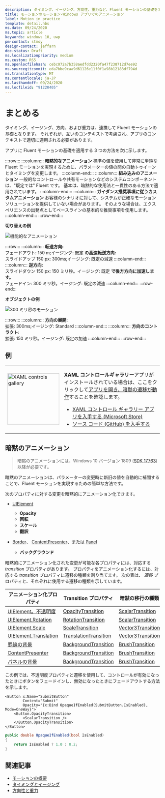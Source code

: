 ```yaml
---
description: タイミング、イージング、方向性、重力など、Fluent モーションの基礎をアプリでどのように使用するかについて説明します。
title: モーションのモーション-Windows アプリでのアニメーション
label: Motion in practice
template: detail.hbs
ms.date: 09/24/2020
ms.topic: article
keywords: windows 10, uwp
pm-contact: stmoy
design-contact: jeffarn
doc-status: Draft
ms.localizationpriority: medium
ms.custom: RS5
ms.openlocfilehash: cebc072a7b358aedfdd2320fa47f238712d7ee92
ms.sourcegitcommit: eda7bbe9caa9d61126e11f0f1a98b12183df794d
ms.translationtype: MT
ms.contentlocale: ja-JP
ms.lasthandoff: 09/24/2020
ms.locfileid: "91220405"
---
```

# <a name="bringing-it-together"></a>まとめる

タイミング、イージング、方向、および重力は、連携して Fluent モーションの基礎となります。 それぞれが、互いのコンテキストで考慮され、アプリのコンテキストで適切に適用される必要があります。

アプリに Fluent モーションの基礎を適用する 3 つの方法を次に示します。

:::row:::
    :::column:::
**暗黙的なアニメーション** 標準の値を使用して非常に単純な Fluent モーションを実現するために、パラメーターの値の間の自動トゥイーンとタイミングを変更します。
    :::column-end:::
    :::column:::
**組み込みのアニメーション** 一般的なコントロールや共有モーションなどのシステムコンポーネントは、"既定では" Fluent です。 基本は、暗黙的な使用法と一貫性のある方法で適用されています。
    :::column-end:::
    :::column:::
**ガイダンス推奨事項に従うカスタムアニメーション** お客様のシナリオに対して、システムが正確なモーションソリューションを提供していない場合があります。 そのような場合は、エクスペリエンスの出発点としてベースラインの基本的な推奨事項を使用します。
    :::column-end:::
:::row-end:::

**切り替えの例**

![機能的なアニメーション](images/pageRefresh.gif)

:::row:::
    :::column:::
<b>転送方向:</b><br>
フェードアウト: 150 m;イージング: 既定 <b>の高速転送方向:</b><br>
スライドアップ 150 px: 300ms;イージング: 既定の減速
    :::column-end:::
    :::column:::
<b>逆方向:</b><br>
スライドダウン 150 px: 150 ミリ秒。イージング: 既定 <b>で後方方向に加速します。</b><br>
フェードイン: 300 ミリ秒。イージング: 既定の減速
    :::column-end:::
:::row-end:::

**オブジェクトの例**

 ![300 ミリ秒のモーション](images/control.gif)

:::row:::
    :::column:::
<b>方向の展開:</b><br>
拡張: 300ms;イージング: Standard
    :::column-end:::
    :::column:::
<b>方向のコントラクト:</b><br>
拡張: 150 ミリ秒。イージング: 既定の加速
    :::column-end:::
:::row-end:::

## <a name="examples"></a>例

<table>
<tr>
<td><img src="images/xaml-controls-gallery-app-icon.png" alt="XAML controls gallery" width="168"></img></td>
<td>
    <p><strong style="font-weight: semi-bold">XAML コントロールギャラリー</strong>アプリがインストールされている場合は、ここをクリックして<a href="xamlcontrolsgallery:/item/ImplicitTransition">アプリを開き、暗黙の遷移が動作</a>することを確認します。</p>
    <ul>
    <li><a href="https://www.microsoft.com/p/xaml-controls-gallery/9msvh128x2zt">XAML コントロール ギャラリー アプリを入手する (Microsoft Store)</a></li>
    <li><a href="https://github.com/Microsoft/Xaml-Controls-Gallery">ソース コード (GitHub) を入手する</a></li>
    </ul>
</td>
</tr>
</table>

## <a name="implicit-animations"></a>暗黙のアニメーション

> 暗黙のアニメーションには、Windows 10 バージョン 1809 ([SDK 17763](https://developer.microsoft.com/windows/downloads/windows-10-sdk)) 以降が必要です。

暗黙のアニメーションは、パラメーターの変更時に新旧の値を自動的に補間することで、Fluent モーションを実現するための簡単な方法です。

次のプロパティに対する変更を暗黙的にアニメーション化できます。

- [UIElement](/uwp/api/windows.ui.xaml.uielement)
  - **Opacity**
  - **回転**
  - **スケール**
  - **翻訳**

- [Border](/uwp/api/windows.ui.xaml.controls.border)、 [ContentPresenter](/uwp/api/windows.ui.xaml.controls.contentpresenter)、または [Panel](/uwp/api/windows.ui.xaml.controls.panel)
  - **バックグラウンド**

暗黙的にアニメーション化された変更が可能な各プロパティには、対応する _transition_ プロパティがあります。 プロパティをアニメーション化するには、対応する _transition_ プロパティに遷移の種類を割り当てます。 次の表は、 _遷移_ プロパティと、それぞれに使用する遷移の種類を示しています。

| アニメーション化プロパティ | Transition プロパティ | 暗黙の移行の種類 |
| -- | -- | -- |
| [UIElement。不透明度](/uwp/api/windows.ui.xaml.uielement.opacity) | [OpacityTransition](/uwp/api/windows.ui.xaml.uielement.opacitytransition) | [ScalarTransition](/uwp/api/windows.ui.xaml.scalartransition) |
| [UIElement.Rotation](/uwp/api/windows.ui.xaml.uielement.rotation) | [RotationTransition](/uwp/api/windows.ui.xaml.uielement.rotationtransition) | [ScalarTransition](/uwp/api/windows.ui.xaml.scalartransition) |
| [UIElement.Scale](/uwp/api/windows.ui.xaml.uielement.scale) | [ScaleTransition](/uwp/api/windows.ui.xaml.uielement.scaletransition) | [Vector3Transition](/uwp/api/windows.ui.xaml.vector3transition) |
| [UIElement.Translation](/uwp/api/windows.ui.xaml.uielement.translation) | [TranslationTransition](/uwp/api/windows.ui.xaml.uielement.translationtransition) | [Vector3Transition](/uwp/api/windows.ui.xaml.vector3transition) |
| [罫線の背景](/uwp/api/windows.ui.xaml.controls.border.background) | [BackgroundTransition](/uwp/api/windows.ui.xaml.controls.border.backgroundtransition) | [BrushTransition](//uwp/api/windows.ui.xaml.uielement.brushtransition) |
| [ContentPresenter](/uwp/api/windows.ui.xaml.controls.contentpresenter.background) | [BackgroundTransition](/uwp/api/windows.ui.xaml.controls.contentpresenter.backgroundtransition) | [BrushTransition](//uwp/api/windows.ui.xaml.uielement.brushtransition) |
| [パネルの背景](/uwp/api/windows.ui.xaml.controls.panel.background) | [BackgroundTransition](/uwp/api/windows.ui.xaml.controls.panel.backgroundtransition)  | [BrushTransition](//uwp/api/windows.ui.xaml.uielement.brushtransition) |

この例では、不透明度プロパティと遷移を使用して、コントロールが有効になったときにボタンをフェードインし、無効になったときにフェードアウトする方法を示します。

```xaml
<Button x:Name="SubmitButton"
        Content="Submit"
        Opacity="{x:Bind OpaqueIfEnabled(SubmitButton.IsEnabled), Mode=OneWay}">
    <Button.OpacityTransition>
        <ScalarTransition />
    </Button.OpacityTransition>
</Button>
```

```csharp
public double OpaqueIfEnabled(bool IsEnabled)
{
    return IsEnabled ? 1.0 : 0.2;
}
```

## <a name="related-articles"></a>関連記事

- [モーションの概要](index.md)
- [タイミングとイージング](timing-and-easing.md)
- [方向性と重力](directionality-and-gravity.md)
